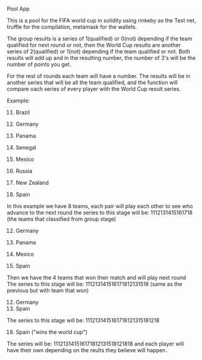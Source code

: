 Pool App

This is a pool for the FIFA world cup in solidity using rinkeby as the Test net, truffle for the compilation, metamask for the wallets.

The group results is a series of 1(qualified) or 0(not) depending if the team qualified for next round or not, then the World Cup results are another series of 2(qualified) or 1(not) depending if the team qualified or not. Both results will add up and in the resulting number, the number of 3's will be the number of points you get.

For the rest of rounds each team will have a number. The results will be in another series that will be all the team qualified, and the function will compare oach series of every player with the World Cup result series.

Example:

11. Brazil
12. Germany

13. Panama
14. Senegal

15. Mexico
16. Russia

17. New Zealand
18. Spain

In this example we have 8 teams, each pair will play each other to see who advance to the next round 
the series to this stage will be: 1112131415161718 (the teams that classified from group stage)

12. Germany
13. Panama

15. Mexico
18. Spain

Then we have the 4 teams that won their match and will play next round
The series to this stage will be: 111213141516171812131518 (same as the previous but with team that won)

12. Germany
18. Spain

The series to this stage will be: 1112131415161718121315181218

18. Spain ("wins the world cup")

The series will be: 111213141516171812131518121818 and each player will have their own depending on the reults they believe will happen.
